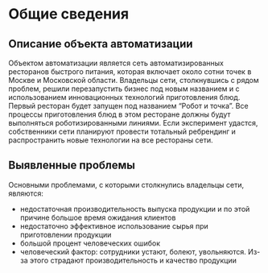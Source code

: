 # Общие сведения

## Описание объекта автоматизации

Объектом автоматизации является сеть автоматизированных ресторанов быстрого питания, которая включает около сотни точек в Москве и Московской области. Владельцы сети, столкнувшись с рядом проблем, решили перезапустить бизнес под новым названием и с использованием инновационных технологий приготовления блюд. Первый ресторан будет запущен под названием “Робот и точка”. Все процессы приготовления блюд в этом ресторане должны будут выполняться роботизированными линиями. Если эксперимент удастся, собственники сети планируют провести тотальный ребрендинг и распространить новые технологии на все рестораны сети.

## Выявленные проблемы

Основными проблемами, с которыми столкнулись владельцы сети, являются: 

- недостаточная производительность выпуска продукции и по этой причине большое время ожидания клиентов
- недостаточно эффективное использование сырья при приготовлении продукции
- большой процент человеческих ошибок
- человеческий фактор: сотрудники устают, болеют, увольняются. Из-за этого страдают производительность и качество продукции

